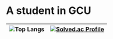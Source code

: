 # A student in GCU
| <center>![Top Langs](https://github-readme-stats.vercel.app/api/top-langs/?username=zero-bean&layout=compact)</center> | <center>[![Solved.ac Profile](http://mazassumnida.wtf/api/v2/generate_badge?boj=rkcjs2020)](https://solved.ac/rkcjs2020/)</center> |
|:---:|:---:|

